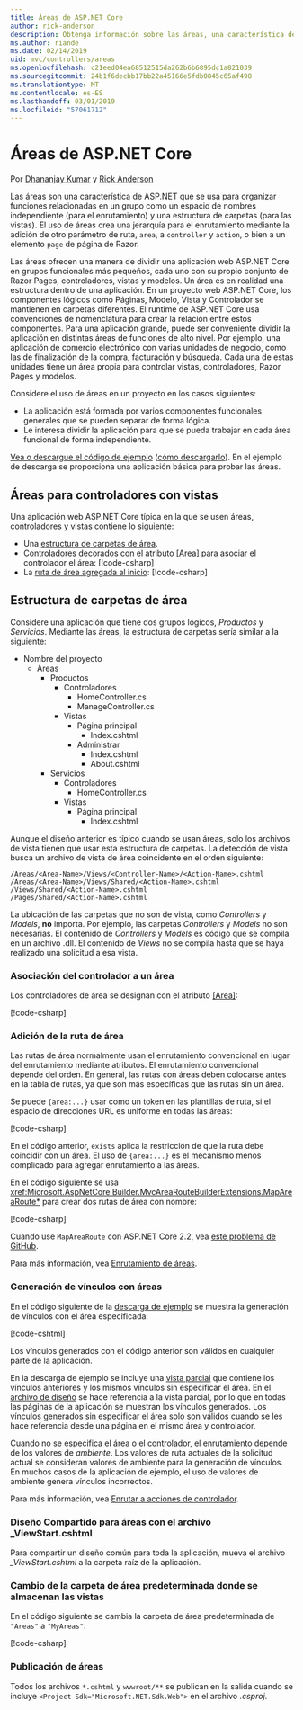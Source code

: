 ```yaml
---
title: Áreas de ASP.NET Core
author: rick-anderson
description: Obtenga información sobre las áreas, una característica de ASP.NET MVC que se usa para organizar funciones relacionadas en un grupo como un espacio de nombres independiente (para el enrutamiento) y una estructura de carpetas (para las vistas).
ms.author: riande
ms.date: 02/14/2019
uid: mvc/controllers/areas
ms.openlocfilehash: c21eed04ea68512515da262b6b6895dc1a821039
ms.sourcegitcommit: 24b1f6decbb17bb22a45166e5fdb0845c65af498
ms.translationtype: MT
ms.contentlocale: es-ES
ms.lasthandoff: 03/01/2019
ms.locfileid: "57061712"
---
```

# <a name="areas-in-aspnet-core"></a>Áreas de ASP.NET Core

Por [Dhananjay Kumar](https://twitter.com/debug_mode) y [Rick Anderson](https://twitter.com/RickAndMSFT)

Las áreas son una característica de ASP.NET que se usa para organizar funciones relacionadas en un grupo como un espacio de nombres independiente (para el enrutamiento) y una estructura de carpetas (para las vistas). El uso de áreas crea una jerarquía para el enrutamiento mediante la adición de otro parámetro de ruta, `area`, a `controller` y `action`, o bien a un elemento `page` de página de Razor.

Las áreas ofrecen una manera de dividir una aplicación web ASP.NET Core en grupos funcionales más pequeños, cada uno con su propio conjunto de Razor Pages, controladores, vistas y modelos. Un área es en realidad una estructura dentro de una aplicación. En un proyecto web ASP.NET Core, los componentes lógicos como Páginas, Modelo, Vista y Controlador se mantienen en carpetas diferentes. El runtime de ASP.NET Core usa convenciones de nomenclatura para crear la relación entre estos componentes. Para una aplicación grande, puede ser conveniente dividir la aplicación en distintas áreas de funciones de alto nivel. Por ejemplo, una aplicación de comercio electrónico con varias unidades de negocio, como las de finalización de la compra, facturación y búsqueda. Cada una de estas unidades tiene un área propia para controlar vistas, controladores, Razor Pages y modelos.

Considere el uso de áreas en un proyecto en los casos siguientes:

* La aplicación está formada por varios componentes funcionales generales que se pueden separar de forma lógica.
* Le interesa dividir la aplicación para que se pueda trabajar en cada área funcional de forma independiente.

[Vea o descargue el código de ejemplo](https://github.com/aspnet/Docs/tree/master/aspnetcore/mvc/controllers/areas/samples) ([cómo descargarlo](xref:index#how-to-download-a-sample)). En el ejemplo de descarga se proporciona una aplicación básica para probar las áreas.

## <a name="areas-for-controllers-with-views"></a>Áreas para controladores con vistas

Una aplicación web ASP.NET Core típica en la que se usen áreas, controladores y vistas contiene lo siguiente:

* Una [estructura de carpetas de área](#area-folder-structure).
* Controladores decorados con el atributo [&lbrack;Area&rbrack;](#attribute) para asociar el controlador el área: [!code-csharp[](areas/samples/MVCareas/Areas/Products/Controllers/ManageController.cs?name=snippet2)]
* La [ruta de área agregada al inicio](#add-area-route): [!code-csharp[](areas/samples/MVCareas/Startup.cs?name=snippet2&highlight=3-6)]

## <a name="area-folder-structure"></a>Estructura de carpetas de área
Considere una aplicación que tiene dos grupos lógicos, *Productos* y *Servicios*. Mediante las áreas, la estructura de carpetas sería similar a la siguiente:

* Nombre del proyecto
  * Áreas
    * Productos
      * Controladores
        * HomeController.cs
        * ManageController.cs
      * Vistas
        * Página principal
          * Index.cshtml
        * Administrar
          * Index.cshtml
          * About.cshtml
    * Servicios
      * Controladores
        * HomeController.cs
      * Vistas
        * Página principal
          * Index.cshtml

Aunque el diseño anterior es típico cuando se usan áreas, solo los archivos de vista tienen que usar esta estructura de carpetas. La detección de vista busca un archivo de vista de área coincidente en el orden siguiente:

```text
/Areas/<Area-Name>/Views/<Controller-Name>/<Action-Name>.cshtml
/Areas/<Area-Name>/Views/Shared/<Action-Name>.cshtml
/Views/Shared/<Action-Name>.cshtml
/Pages/Shared/<Action-Name>.cshtml
   ```

La ubicación de las carpetas que no son de vista, como *Controllers* y *Models*, **no** importa. Por ejemplo, las carpetas *Controllers* y *Models* no son necesarias. El contenido de *Controllers* y *Models* es código que se compila en un archivo .dll. El contenido de *Views* no se compila hasta que se haya realizado una solicitud a esa vista.

<!-- TODO review:
The content of the *Views* isn't compiled until a request to that view has been made.

What about precompiled views? 
 -->
<a name="attribute"></a>

### <a name="associate-the-controller-with-an-area"></a>Asociación del controlador a un área

Los controladores de área se designan con el atributo [&lbrack;Area&rbrack;](xref:Microsoft.AspNetCore.Mvc.AreaAttribute):

[!code-csharp[](areas/samples/MVCareas/Areas/Products/Controllers/ManageController.cs?highlight=5&name=snippet)]

### <a name="add-area-route"></a>Adición de la ruta de área

Las rutas de área normalmente usan el enrutamiento convencional en lugar del enrutamiento mediante atributos. El enrutamiento convencional depende del orden. En general, las rutas con áreas deben colocarse antes en la tabla de rutas, ya que son más específicas que las rutas sin un área.

Se puede `{area:...}` usar como un token en las plantillas de ruta, si el espacio de direcciones URL es uniforme en todas las áreas:

[!code-csharp[](areas/samples/MVCareas/Startup.cs?name=snippet&highlight=18-21)]

En el código anterior, `exists` aplica la restricción de que la ruta debe coincidir con un área. El uso de `{area:...}` es el mecanismo menos complicado para agregar enrutamiento a las áreas.

En el código siguiente se usa <xref:Microsoft.AspNetCore.Builder.MvcAreaRouteBuilderExtensions.MapAreaRoute*> para crear dos rutas de área con nombre:

[!code-csharp[](areas/samples/MVCareas/StartupMapAreaRoute.cs?name=snippet&highlight=18-27)]

Cuando use `MapAreaRoute` con ASP.NET Core 2.2, vea [este problema de GitHub](https://github.com/aspnet/AspNetCore/issues/7772).

Para más información, vea [Enrutamiento de áreas](xref:mvc/controllers/routing#areas).

### <a name="link-generation-with-areas"></a>Generación de vínculos con áreas

En el código siguiente de la [descarga de ejemplo](https://github.com/aspnet/Docs/tree/master/aspnetcore/mvc/controllers/areas/samples) se muestra la generación de vínculos con el área especificada:

[!code-cshtml[](areas/samples/MVCareas/Views/Shared/_testLinksPartial.cshtml?name=snippet)]

Los vínculos generados con el código anterior son válidos en cualquier parte de la aplicación.

En la descarga de ejemplo se incluye una [vista parcial](xref:mvc/views/partial) que contiene los vínculos anteriores y los mismos vínculos sin especificar el área. En el [archivo de diseño]() se hace referencia a la vista parcial, por lo que en todas las páginas de la aplicación se muestran los vínculos generados. Los vínculos generados sin especificar el área solo son válidos cuando se les hace referencia desde una página en el mismo área y controlador.

Cuando no se especifica el área o el controlador, el enrutamiento depende de los valores de *ambiente*. Los valores de ruta actuales de la solicitud actual se consideran valores de ambiente para la generación de vínculos. En muchos casos de la aplicación de ejemplo, el uso de valores de ambiente genera vínculos incorrectos.

Para más información, vea [Enrutar a acciones de controlador](xref:mvc/controllers/routing).

### <a name="shared-layout-for-areas-using-the-viewstartcshtml-file"></a>Diseño Compartido para áreas con el archivo _ViewStart.cshtml

Para compartir un diseño común para toda la aplicación, mueva el archivo *_ViewStart.cshtml* a la carpeta raíz de la aplicación.

<!-- This section will be completed after https://github.com/aspnet/Docs/pull/10978 is merged.
<a name="arp"></a>

## Areas for Razor Pages
-->
<a name="rename"></a>

### <a name="change-default-area-folder-where-views-are-stored"></a>Cambio de la carpeta de área predeterminada donde se almacenan las vistas

En el código siguiente se cambia la carpeta de área predeterminada de `"Areas"` a `"MyAreas"`:

[!code-csharp[](areas/samples/MVCareas/Startup2.cs?name=snippet)]

<!-- TODO review - can we delete this. Areas doesn't change publishing - right? -->
### <a name="publishing-areas"></a>Publicación de áreas

Todos los archivos `*.cshtml` y `wwwroot/**` se publican en la salida cuando se incluye `<Project Sdk="Microsoft.NET.Sdk.Web">` en el archivo *.csproj*.
